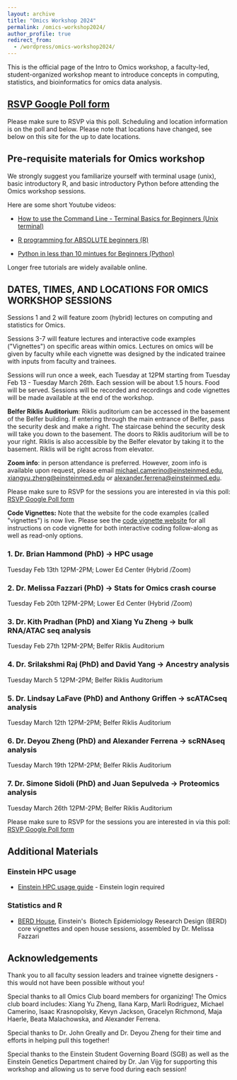 ```yaml
---
layout: archive
title: "Omics Workshop 2024"
permalink: /omics-workshop2024/
author_profile: true
redirect_from:
  - /wordpress/omics-workshop2024/
---
```



This is the official page of the Intro to Omics workshop, a faculty-led, student-organized workshop meant to introduce concepts in computing, statistics, and bioinformatics for omics data analysis.



## [RSVP Google Poll form](https://forms.gle/iuymSPH7EMuePpSV9)
Please make sure to RSVP via this poll. Scheduling and location information is on the poll and below. Please note that locations have changed, see below on this site for the up to date locations.



## Pre-requisite materials for Omics workshop

We strongly suggest you familiarize yourself with terminal usage (unix), basic introductory R, and basic introductory Python before attending the Omics workshop sessions.

Here are some short Youtube videos:
- [How to use the Command Line - Terminal Basics for Beginners (Unix terminal)](https://www.youtube.com/watch?v=5XgBd6rjuDQ)

- [R programming for ABSOLUTE beginners (R)](https://www.youtube.com/watch?v=FY8BISK5DpM)

- [Python in less than 10 mintues for Beginners (Python)](https://www.youtube.com/watch?v=fWjsdhR3z3c)


Longer free tutorials are widely available online.




## DATES, TIMES, AND LOCATIONS FOR OMICS WORKSHOP SESSIONS

Sessions 1 and 2 will feature zoom (hybrid) lectures on computing and statistics for Omics.

Sessions 3-7 will feature lectures and interactive code examples ("Vignettes") on specific areas within omics. Lectures on omics will be given by faculty while each vignette was designed by the indicated trainee with inputs from faculty and trainees.

Sessions will run once a week, each Tuesday at 12PM starting from Tuesday Feb 13 - Tuesday March 26th. Each session will be about 1.5 hours. Food will be served. Sessions will be recorded and recordings and code vignettes will be made available at the end of the workshop.



**Belfer Riklis Auditorium**: Riklis auditorium can be accessed in the basement of the Belfer building. If entering through the main entrance of Belfer, pass the security desk and make a right. The staircase behind the security desk will take you down to the basement. The doors to Riklis auditorium will be to your right. Riklis is also accessible by the Belfer elevator by taking it to the basement. Riklis will be right across from elevator.


**Zoom info**: in person attendance is preferred. However, zoom info is available upon request, please email michael.camerino@einsteinmed.edu, xiangyu.zheng@einsteinmed.edu or alexander.ferrena@einsteinmed.edu.





Please make sure to RSVP for the sessions you are interested in via this poll:
[RSVP Google Poll form](https://forms.gle/iuymSPH7EMuePpSV9)


**Code Vignettes:** Note that the website for the code examples (called "vignettes") is now live. Please see the [code vignette website](https://github.com/EinsteinOmics/OmicsWorkshop) for all instructions on code vignette for both interactive coding follow-along as well as read-only options.


### 1. Dr. Brian Hammond (PhD) → HPC usage
Tuesday Feb 13th 12PM-2PM; Lower Ed Center (Hybrid /Zoom)

### 2. Dr. Melissa Fazzari (PhD) → Stats for Omics crash course
Tuesday Feb 20th 12PM-2PM; Lower Ed Center (Hybrid /Zoom)

### 3. Dr. Kith Pradhan (PhD) and Xiang Yu Zheng → bulk RNA/ATAC seq analysis
Tuesday Feb 27th 12PM-2PM; Belfer Riklis Auditorium

### 4. Dr. Srilakshmi Raj (PhD) and David Yang → Ancestry analysis
Tuesday March 5 12PM-2PM; Belfer Riklis Auditorium

### 5. Dr. Lindsay LaFave (PhD) and Anthony Griffen → scATACseq analysis
Tuesday March 12th 12PM-2PM; Belfer Riklis Auditorium

### 6. Dr. Deyou Zheng (PhD) and Alexander Ferrena → scRNAseq analysis
Tuesday March 19th 12PM-2PM; Belfer Riklis Auditorium

### 7. Dr. Simone Sidoli (PhD) and Juan Sepulveda → Proteomics analysis
Tuesday March 26th 12PM-2PM; Belfer Riklis Auditorium



Please make sure to RSVP for the sessions you are interested in via this poll:
[RSVP Google Poll form](https://forms.gle/iuymSPH7EMuePpSV9)







## Additional Materials


### Einstein HPC usage

- [Einstein HPC usage guide](https://montefioreorg.sharepoint.com/sites/Einstein-IT-HPC/SitePages/HPC3.0-UQuick-Start.aspx) - Einstein login required





### Statistics and R

- [BERD House](https://www.einsteinmed.edu/centers/ictr/biostatistics-epidemiology-research-design-core/berd-house/), Einstein's  Biotech Epidemiology Research Design (BERD) core vignettes and open house sessions, assembled by Dr. Melissa Fazzari




## Acknowledgements

Thank you to all faculty session leaders and trainee vignette designers - this would not have been possible without you!


Special thanks to all Omics Club board members for organizing! The Omics club board includes: Xiang Yu Zheng, Ilana Karp, Marli Rodriguez, Michael Camerino, Isaac Krasnopolsky, Kevyn Jackson, Gracelyn Richmond, Maja Haerle, Beata Malachowska, and Alexander Ferrena.


Special thanks to Dr. John Greally and Dr. Deyou Zheng for their time and efforts in helping pull this together!


Special thanks to the Einstein Student Governing Board (SGB) as well as the Einstein Genetics Department chaired by Dr. Jan Vijg for supporting this workshop and allowing us to serve food during each session!


